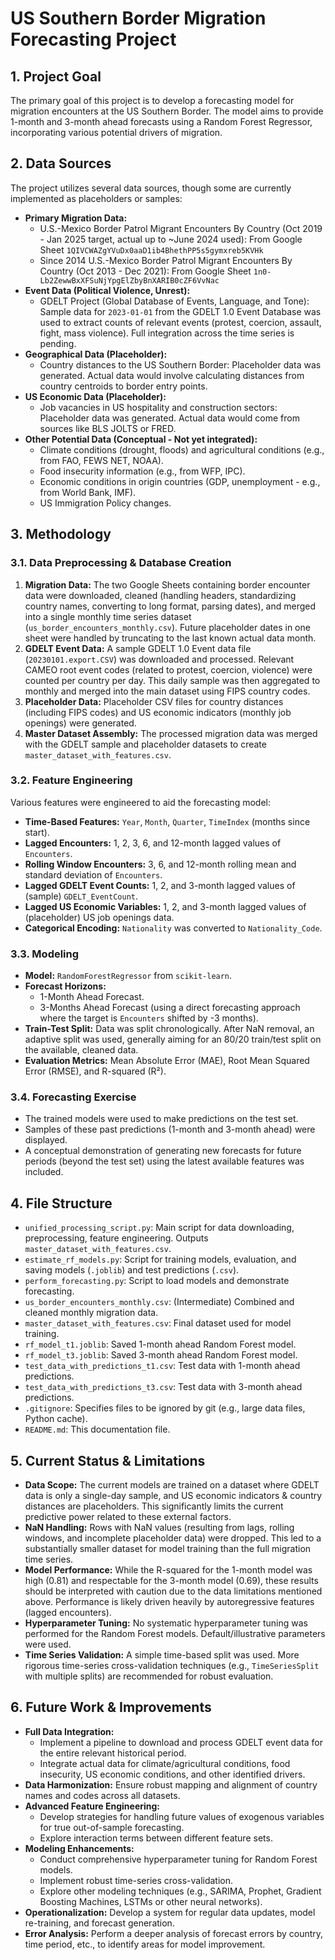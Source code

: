 # US Southern Border Migration Forecasting Project

## 1. Project Goal
The primary goal of this project is to develop a forecasting model for migration encounters at the US Southern Border. The model aims to provide 1-month and 3-month ahead forecasts using a Random Forest Regressor, incorporating various potential drivers of migration.

## 2. Data Sources
The project utilizes several data sources, though some are currently implemented as placeholders or samples:

*   **Primary Migration Data:**
    *   U.S.-Mexico Border Patrol Migrant Encounters By Country (Oct 2019 - Jan 2025 target, actual up to ~June 2024 used): From Google Sheet `1QIVCWAZgYVuDx0aaD1ib4BhethPP5s5gymxreb5KVHk`
    *   Since 2014 U.S.-Mexico Border Patrol Migrant Encounters By Country (Oct 2013 - Dec 2021): From Google Sheet `1n0-Lb2ZewwBxXFSuNjYpgElZbyBnXARIB0cZF6VvNac`
*   **Event Data (Political Violence, Unrest):**
    *   GDELT Project (Global Database of Events, Language, and Tone): Sample data for `2023-01-01` from the GDELT 1.0 Event Database was used to extract counts of relevant events (protest, coercion, assault, fight, mass violence). Full integration across the time series is pending.
*   **Geographical Data (Placeholder):**
    *   Country distances to the US Southern Border: Placeholder data was generated. Actual data would involve calculating distances from country centroids to border entry points.
*   **US Economic Data (Placeholder):**
    *   Job vacancies in US hospitality and construction sectors: Placeholder data was generated. Actual data would come from sources like BLS JOLTS or FRED.
*   **Other Potential Data (Conceptual - Not yet integrated):**
    *   Climate conditions (drought, floods) and agricultural conditions (e.g., from FAO, FEWS NET, NOAA).
    *   Food insecurity information (e.g., from WFP, IPC).
    *   Economic conditions in origin countries (GDP, unemployment - e.g., from World Bank, IMF).
    *   US Immigration Policy changes.

## 3. Methodology

### 3.1. Data Preprocessing & Database Creation
1.  **Migration Data:** The two Google Sheets containing border encounter data were downloaded, cleaned (handling headers, standardizing country names, converting to long format, parsing dates), and merged into a single monthly time series dataset (`us_border_encounters_monthly.csv`). Future placeholder dates in one sheet were handled by truncating to the last known actual data month.
2.  **GDELT Event Data:** A sample GDELT 1.0 Event data file (`20230101.export.CSV`) was downloaded and processed. Relevant CAMEO root event codes (related to protest, coercion, violence) were counted per country per day. This daily sample was then aggregated to monthly and merged into the main dataset using FIPS country codes.
3.  **Placeholder Data:** Placeholder CSV files for country distances (including FIPS codes) and US economic indicators (monthly job openings) were generated.
4.  **Master Dataset Assembly:** The processed migration data was merged with the GDELT sample and placeholder datasets to create `master_dataset_with_features.csv`.

### 3.2. Feature Engineering
Various features were engineered to aid the forecasting model:
*   **Time-Based Features:** `Year`, `Month`, `Quarter`, `TimeIndex` (months since start).
*   **Lagged Encounters:** 1, 2, 3, 6, and 12-month lagged values of `Encounters`.
*   **Rolling Window Encounters:** 3, 6, and 12-month rolling mean and standard deviation of `Encounters`.
*   **Lagged GDELT Event Counts:** 1, 2, and 3-month lagged values of (sample) `GDELT_EventCount`.
*   **Lagged US Economic Variables:** 1, 2, and 3-month lagged values of (placeholder) US job openings data.
*   **Categorical Encoding:** `Nationality` was converted to `Nationality_Code`.

### 3.3. Modeling
*   **Model:** `RandomForestRegressor` from `scikit-learn`.
*   **Forecast Horizons:**
    *   1-Month Ahead Forecast.
    *   3-Months Ahead Forecast (using a direct forecasting approach where the target is `Encounters` shifted by -3 months).
*   **Train-Test Split:** Data was split chronologically. After NaN removal, an adaptive split was used, generally aiming for an 80/20 train/test split on the available, cleaned data.
*   **Evaluation Metrics:** Mean Absolute Error (MAE), Root Mean Squared Error (RMSE), and R-squared (R²).

### 3.4. Forecasting Exercise
*   The trained models were used to make predictions on the test set.
*   Samples of these past predictions (1-month and 3-month ahead) were displayed.
*   A conceptual demonstration of generating new forecasts for future periods (beyond the test set) using the latest available features was included.

## 4. File Structure
*   `unified_processing_script.py`: Main script for data downloading, preprocessing, feature engineering. Outputs `master_dataset_with_features.csv`.
*   `estimate_rf_models.py`: Script for training models, evaluation, and saving models (`.joblib`) and test predictions (`.csv`).
*   `perform_forecasting.py`: Script to load models and demonstrate forecasting.
*   `us_border_encounters_monthly.csv`: (Intermediate) Combined and cleaned monthly migration data.
*   `master_dataset_with_features.csv`: Final dataset used for model training.
*   `rf_model_t1.joblib`: Saved 1-month ahead Random Forest model.
*   `rf_model_t3.joblib`: Saved 3-month ahead Random Forest model.
*   `test_data_with_predictions_t1.csv`: Test data with 1-month ahead predictions.
*   `test_data_with_predictions_t3.csv`: Test data with 3-month ahead predictions.
*   `.gitignore`: Specifies files to be ignored by git (e.g., large data files, Python cache).
*   `README.md`: This documentation file.

## 5. Current Status & Limitations
*   **Data Scope:** The current models are trained on a dataset where GDELT data is only a single-day sample, and US economic indicators & country distances are placeholders. This significantly limits the current predictive power related to these external factors.
*   **NaN Handling:** Rows with NaN values (resulting from lags, rolling windows, and incomplete placeholder data) were dropped. This led to a substantially smaller dataset for model training than the full migration time series.
*   **Model Performance:** While the R-squared for the 1-month model was high (0.81) and respectable for the 3-month model (0.69), these results should be interpreted with caution due to the data limitations mentioned above. Performance is likely driven heavily by autoregressive features (lagged encounters).
*   **Hyperparameter Tuning:** No systematic hyperparameter tuning was performed for the Random Forest models. Default/illustrative parameters were used.
*   **Time Series Validation:** A simple time-based split was used. More rigorous time-series cross-validation techniques (e.g., `TimeSeriesSplit` with multiple splits) are recommended for robust evaluation.

## 6. Future Work & Improvements
*   **Full Data Integration:**
    *   Implement a pipeline to download and process GDELT event data for the entire relevant historical period.
    *   Integrate actual data for climate/agricultural conditions, food insecurity, US economic conditions, and other identified drivers.
*   **Data Harmonization:** Ensure robust mapping and alignment of country names and codes across all datasets.
*   **Advanced Feature Engineering:**
    *   Develop strategies for handling future values of exogenous variables for true out-of-sample forecasting.
    *   Explore interaction terms between different feature sets.
*   **Modeling Enhancements:**
    *   Conduct comprehensive hyperparameter tuning for Random Forest models.
    *   Implement robust time-series cross-validation.
    *   Explore other modeling techniques (e.g., SARIMA, Prophet, Gradient Boosting Machines, LSTMs or other neural networks).
*   **Operationalization:** Develop a system for regular data updates, model re-training, and forecast generation.
*   **Error Analysis:** Perform a deeper analysis of forecast errors by country, time period, etc., to identify areas for model improvement.
